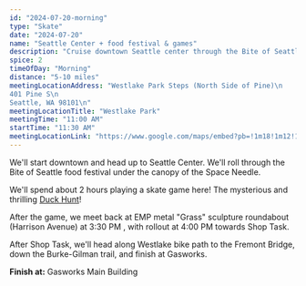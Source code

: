 ```yaml
---
id: "2024-07-20-morning"
type: "Skate"
date: "2024-07-20"
name: "Seattle Center + food festival & games"
description: "Cruise downtown Seattle center through the Bite of Seattle festival"
spice: 2
timeOfDay: "Morning"
distance: "5-10 miles"
meetingLocationAddress: "Westlake Park Steps (North Side of Pine)\n
401 Pine S\n
Seattle, WA 98101\n"
meetingLocationTitle: "Westlake Park"
meetingTime: "11:00 AM"
startTime: "11:30 AM"
meetingLocationLink: "https://www.google.com/maps/embed?pb=!1m18!1m12!1m3!1d6976.309377409837!2d-122.3384320381931!3d47.611850607541875!2m3!1f0!2f0!3f0!3m2!1i1024!2i768!4f13.1!3m3!1m2!1s0x54906ab4a7aea8ef%3A0xe775fcaf48678ab7!2sWestlake%20Park!5e0!3m2!1sen!2sus!4v1720156771702!5m2!1sen!2sus"
---
```


We'll start downtown and head up to Seattle Center. We'll roll through the Bite of Seattle food festival under the canopy of the Space Needle.

We'll spend about 2 hours playing a skate game here! The mysterious and thrilling [Duck Hunt](/events/2024-07-20-afternoon)!

After the game, we meet back at EMP metal "Grass" sculpture roundabout (Harrison Avenue) at 3:30 PM , with rollout at 4:00 PM towards Shop Task.

After Shop Task, we'll head along Westlake bike path to the Fremont Bridge, down the Burke-Gilman trail, and finish at Gasworks.

**Finish at:** Gasworks Main Building
